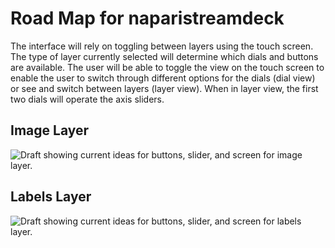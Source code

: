 # Road Map for naparistreamdeck

The interface will rely on toggling between layers using the touch screen. The type of layer currently selected will determine which dials and buttons are available. The user will be able to toggle the view on the touch screen to enable the user to switch through different options for the dials (dial view) or see and switch between layers (layer view). When in layer view, the first two dials will operate the axis sliders.  

## Image Layer

![Draft showing current ideas for buttons, slider, and screen for image layer.](https://github.com/abigailmcgovern/naparislidedeck/blob/main/roadmap_media/image_layer_draft.png)


## Labels Layer

![Draft showing current ideas for buttons, slider, and screen for labels layer.](https://github.com/abigailmcgovern/naparislidedeck/blob/main/roadmap_media/image_layer_draft.png)
